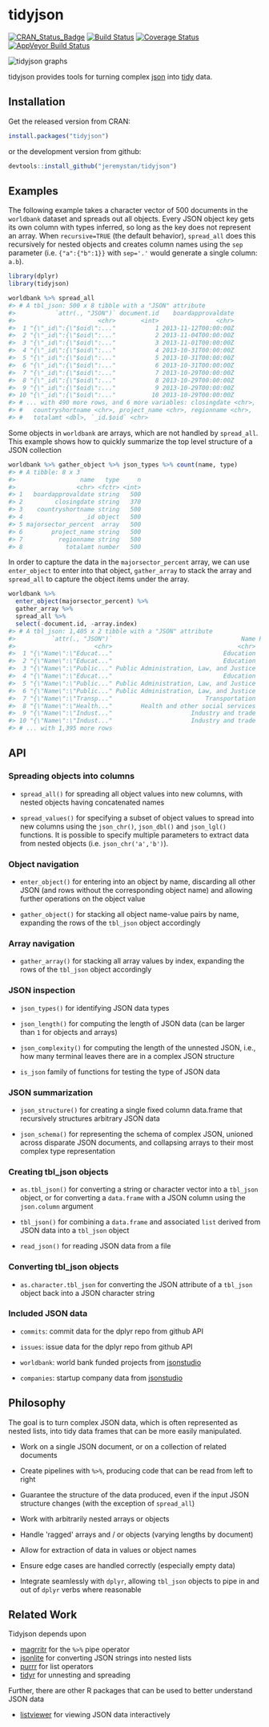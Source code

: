 <!-- README.md is generated from README.Rmd. Please edit that file -->
tidyjson
========

[![CRAN\_Status\_Badge](http://www.r-pkg.org/badges/version/tidyjson)](https://cran.r-project.org/package=tidyjson) [![Build Status](https://travis-ci.org/jeremystan/tidyjson.svg?branch=master)](https://travis-ci.org/jeremystan/tidyjson) [![Coverage Status](https://img.shields.io/codecov/c/github/jeremystan/tidyjson/master.svg)](https://codecov.io/github/jeremystan/tidyjson?branch=master) [![AppVeyor Build Status](https://ci.appveyor.com/api/projects/status/github/colearendt/tidyjson?branch=master&svg=true)](https://ci.appveyor.com/project/colearendt/tidyjson)

![tidyjson graphs](https://cloud.githubusercontent.com/assets/2284427/18217882/1b3b2db4-7114-11e6-8ba3-07938f1db9af.png)

tidyjson provides tools for turning complex [json](http://www.json.org/) into [tidy](https://cran.r-project.org/web/packages/tidyr/vignettes/tidy-data.html) data.

Installation
------------

Get the released version from CRAN:

``` r
install.packages("tidyjson")
```

or the development version from github:

``` r
devtools::install_github("jeremystan/tidyjson")
```

Examples
--------

The following example takes a character vector of 500 documents in the `worldbank` dataset and spreads out all objects.
Every JSON object key gets its own column with types inferred, so long as the key does not represent an array. When `recursive=TRUE` (the default behavior), `spread_all` does this recursively for nested objects and creates column names using the `sep` parameter (i.e. `{"a":{"b":1}}` with `sep='.'` would generate a single column: `a.b`).

``` r
library(dplyr)
library(tidyjson)

worldbank %>% spread_all
#> # A tbl_json: 500 x 8 tibble with a "JSON" attribute
#>           `attr(., "JSON")` document.id    boardapprovaldate
#>                       <chr>       <int>                <chr>
#>  1 "{\"_id\":{\"$oid\":..."           1 2013-11-12T00:00:00Z
#>  2 "{\"_id\":{\"$oid\":..."           2 2013-11-04T00:00:00Z
#>  3 "{\"_id\":{\"$oid\":..."           3 2013-11-01T00:00:00Z
#>  4 "{\"_id\":{\"$oid\":..."           4 2013-10-31T00:00:00Z
#>  5 "{\"_id\":{\"$oid\":..."           5 2013-10-31T00:00:00Z
#>  6 "{\"_id\":{\"$oid\":..."           6 2013-10-31T00:00:00Z
#>  7 "{\"_id\":{\"$oid\":..."           7 2013-10-29T00:00:00Z
#>  8 "{\"_id\":{\"$oid\":..."           8 2013-10-29T00:00:00Z
#>  9 "{\"_id\":{\"$oid\":..."           9 2013-10-29T00:00:00Z
#> 10 "{\"_id\":{\"$oid\":..."          10 2013-10-29T00:00:00Z
#> # ... with 490 more rows, and 6 more variables: closingdate <chr>,
#> #   countryshortname <chr>, project_name <chr>, regionname <chr>,
#> #   totalamt <dbl>, `_id.$oid` <chr>
```

Some objects in `worldbank` are arrays, which are not handled by `spread_all`. This example shows how to quickly summarize the top level structure of a JSON collection

``` r
worldbank %>% gather_object %>% json_types %>% count(name, type)
#> # A tibble: 8 x 3
#>                  name   type     n
#>                 <chr> <fctr> <int>
#> 1   boardapprovaldate string   500
#> 2         closingdate string   370
#> 3    countryshortname string   500
#> 4                 _id object   500
#> 5 majorsector_percent  array   500
#> 6        project_name string   500
#> 7          regionname string   500
#> 8            totalamt number   500
```

In order to capture the data in the `majorsector_percent` array, we can use `enter_object` to enter into that object, `gather_array` to stack the array and `spread_all` to capture the object items under the array.

``` r
worldbank %>%
  enter_object(majorsector_percent) %>%
  gather_array %>%
  spread_all %>%
  select(-document.id, -array.index)
#> # A tbl_json: 1,405 x 2 tibble with a "JSON" attribute
#>          `attr(., "JSON")`                                    Name Percent
#>                      <chr>                                   <chr>   <dbl>
#>  1 "{\"Name\":\"Educat..."                               Education      46
#>  2 "{\"Name\":\"Educat..."                               Education      26
#>  3 "{\"Name\":\"Public..." Public Administration, Law, and Justice      16
#>  4 "{\"Name\":\"Educat..."                               Education      12
#>  5 "{\"Name\":\"Public..." Public Administration, Law, and Justice      70
#>  6 "{\"Name\":\"Public..." Public Administration, Law, and Justice      30
#>  7 "{\"Name\":\"Transp..."                          Transportation     100
#>  8 "{\"Name\":\"Health..."        Health and other social services     100
#>  9 "{\"Name\":\"Indust..."                      Industry and trade      50
#> 10 "{\"Name\":\"Indust..."                      Industry and trade      40
#> # ... with 1,395 more rows
```

API
---

### Spreading objects into columns

-   `spread_all()` for spreading all object values into new columns, with nested objects having concatenated names

-   `spread_values()` for specifying a subset of object values to spread into new columns using the `json_chr()`, `json_dbl()` and `json_lgl()` functions. It is possible to specify multiple parameters to extract data from nested objects (i.e. `json_chr('a','b')`).

### Object navigation

-   `enter_object()` for entering into an object by name, discarding all other JSON (and rows without the corresponding object name) and allowing further operations on the object value

-   `gather_object()` for stacking all object name-value pairs by name, expanding the rows of the `tbl_json` object accordingly

### Array navigation

-   `gather_array()` for stacking all array values by index, expanding the rows of the `tbl_json` object accordingly

### JSON inspection

-   `json_types()` for identifying JSON data types

-   `json_length()` for computing the length of JSON data (can be larger than `1` for objects and arrays)

-   `json_complexity()` for computing the length of the unnested JSON, i.e., how many terminal leaves there are in a complex JSON structure

-   `is_json` family of functions for testing the type of JSON data

### JSON summarization

-   `json_structure()` for creating a single fixed column data.frame that recursively structures arbitrary JSON data

-   `json_schema()` for representing the schema of complex JSON, unioned across disparate JSON documents, and collapsing arrays to their most complex type representation

### Creating tbl\_json objects

-   `as.tbl_json()` for converting a string or character vector into a `tbl_json` object, or for converting a `data.frame` with a JSON column using the `json.column` argument

-   `tbl_json()` for combining a `data.frame` and associated `list` derived from JSON data into a `tbl_json` object

-   `read_json()` for reading JSON data from a file

### Converting tbl\_json objects

-   `as.character.tbl_json` for converting the JSON attribute of a `tbl_json` object back into a JSON character string

### Included JSON data

-   `commits`: commit data for the dplyr repo from github API

-   `issues`: issue data for the dplyr repo from github API

-   `worldbank`: world bank funded projects from [jsonstudio](http://jsonstudio.com/resources/)

-   `companies`: startup company data from [jsonstudio](http://jsonstudio.com/resources/)

Philosophy
----------

The goal is to turn complex JSON data, which is often represented as nested lists, into tidy data frames that can be more easily manipulated.

-   Work on a single JSON document, or on a collection of related documents

-   Create pipelines with `%>%`, producing code that can be read from left to right

-   Guarantee the structure of the data produced, even if the input JSON structure changes (with the exception of `spread_all`)

-   Work with arbitrarily nested arrays or objects

-   Handle 'ragged' arrays and / or objects (varying lengths by document)

-   Allow for extraction of data in values or object names

-   Ensure edge cases are handled correctly (especially empty data)

-   Integrate seamlessly with `dplyr`, allowing `tbl_json` objects to pipe in and out of `dplyr` verbs where reasonable

Related Work
------------

Tidyjson depends upon

-   [magrritr](https://github.com/smbache/magrittr) for the `%>%` pipe operator
-   [jsonlite](https://github.com/jeroenooms/jsonlite) for converting JSON strings into nested lists
-   [purrr](https://github.com/hadley/purrr) for list operators
-   [tidyr](https://github.com/hadley/tidyr) for unnesting and spreading

Further, there are other R packages that can be used to better understand JSON data

-   [listviewer](https://github.com/timelyportfolio/listviewer) for viewing JSON data interactively
